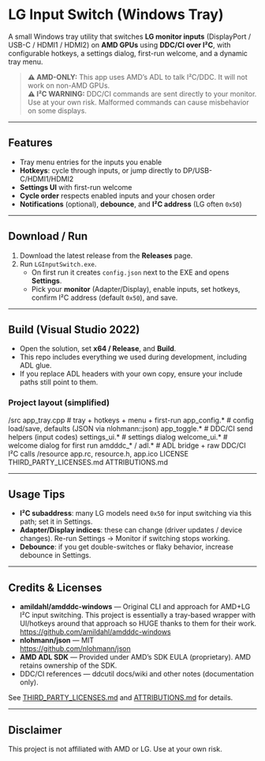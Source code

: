 # LG Input Switch (Windows Tray)

A small Windows tray utility that switches **LG monitor inputs** (DisplayPort / USB-C / HDMI1 / HDMI2) on **AMD GPUs** using **DDC/CI over I²C**, with configurable hotkeys, a settings dialog, first-run welcome, and a dynamic tray menu.

> **⚠ AMD-ONLY:** This app uses AMD’s ADL to talk I²C/DDC. It will not work on non-AMD GPUs.  
> **⚠ I²C WARNING:** DDC/CI commands are sent directly to your monitor. Use at your own risk. Malformed commands can cause misbehavior on some displays.

---

## Features
- Tray menu entries for the inputs you enable
- **Hotkeys**: cycle through inputs, or jump directly to DP/USB-C/HDMI1/HDMI2
- **Settings UI** with first-run welcome
- **Cycle order** respects enabled inputs and your chosen order
- **Notifications** (optional), **debounce**, and **I²C address** (LG often `0x50`)

---

## Download / Run
1. Download the latest release from the **Releases** page.
2. Run `LGInputSwitch.exe`.  
   - On first run it creates `config.json` next to the EXE and opens **Settings**.
   - Pick your **monitor** (Adapter/Display), enable inputs, set hotkeys, confirm I²C address (default `0x50`), and save.

---

## Build (Visual Studio 2022)
- Open the solution, set **x64 / Release**, and **Build**.
- This repo includes everything we used during development, including ADL glue.
- If you replace ADL headers with your own copy, ensure your include paths still point to them.

### Project layout (simplified)

/src
app_tray.cpp # tray + hotkeys + menu + first-run
app_config.* # config load/save, defaults (JSON via nlohmann::json)
app_toggle.* # DDC/CI send helpers (input codes)
settings_ui.* # settings dialog
welcome_ui.* # welcome dialog for first run
amdddc_* / adl.* # ADL bridge + raw DDC/CI I²C calls
/resource
app.rc, resource.h, app.ico
LICENSE
THIRD_PARTY_LICENSES.md
ATTRIBUTIONS.md

---

## Usage Tips
- **I²C subaddress**: many LG models need `0x50` for input switching via this path; set it in Settings.
- **Adapter/Display indices**: these can change (driver updates / device changes). Re-run Settings → Monitor if switching stops working.
- **Debounce**: if you get double-switches or flaky behavior, increase debounce in Settings.

---

## Credits & Licenses
- **amildahl/amdddc-windows** — Original CLI and approach for AMD+LG I²C input switching.  This project is essentially a
  tray-based wrapper with UI/hotkeys around that approach so HUGE thanks to them for their work.
  https://github.com/amildahl/amdddc-windows
- **nlohmann/json** — MIT  
  https://github.com/nlohmann/json
- **AMD ADL SDK** — Provided under AMD’s SDK EULA (proprietary). AMD retains ownership of the SDK.
- DDC/CI references — ddcutil docs/wiki and other notes (documentation only).

See [THIRD_PARTY_LICENSES.md](./THIRD_PARTY_LICENSES.md) and [ATTRIBUTIONS.md](./ATTRIBUTIONS.md) for details.

---

## Disclaimer
This project is not affiliated with AMD or LG. Use at your own risk.
